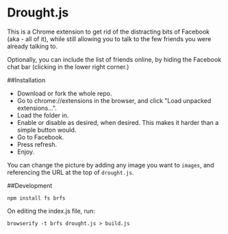 Drought.js
============

This is a Chrome extension to get rid of the distracting bits of
Facebook (aka - all of it), while still allowing you to talk to the few friends you were already talking to. 

Optionally, you can include the list of friends online, by hiding the Facebook chat bar (clicking in the lower right corner.) 

##Installation

 * Download or fork the whole repo. 
 * Go to chrome://extensions in the browser, and click "Load unpacked extensions...". 
 * Load the folder in.
 * Enable or disable as desired, when desired. This makes it harder than a simple button would.
 * Go to Facebook. 
 * Press refresh.  
 * Enjoy.  

You can change the picture by adding any image you want to `images`, and referencing the URL at the top of `drought.js`.

##Development

`npm install fs brfs`

On editing the index.js file, run: 

`browserify -t brfs drought.js > build.js`


